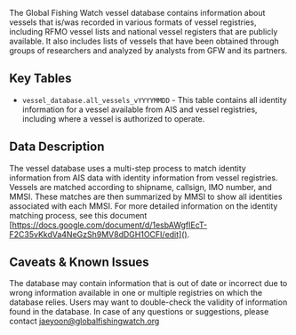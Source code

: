 The Global Fishing Watch vessel database contains information about vessels that is/was recorded in various formats of vessel registries, including RFMO vessel lists and national vessel registers that are publicly available. It also includes lists of vessels that have been obtained through groups of researchers and analyzed by analysts from GFW and its partners.

## Key Tables
+ `vessel_database.all_vessels_vYYYYMMDD` - This table contains all identity information for a vessel available from AIS and vessel registries, including where a vessel is authorized to operate.

## Data Description
The vessel database uses a multi-step process to match identity information from AIS data with identity information from vessel registries. Vessels are matched according to shipname, callsign, IMO number, and MMSI. These matches are then summarized by MMSI to show all identities associated with each MMSI. For more detailed information on the identity matching process, see this document [https://docs.google.com/document/d/1esbAWgfIEcT-F2C35vKkdVa4NeGzSh9MV8dDGH1OCFI/edit]().

## Caveats & Known Issues
The database may contain information that is out of date or incorrect due to wrong information available in one or multiple registries on which the database relies. Users may want to double-check the validity of information found in the database. In case of any questions or suggestions, please contact jaeyoon@globalfishingwatch.org